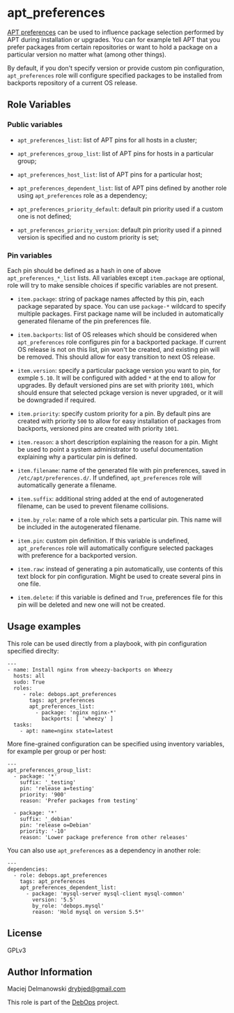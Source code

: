 apt_preferences
===============

[APT preferences](https://wiki.debian.org/AptPreferences) can be used to
influence package selection performed by APT during installation or upgrades.
You can for example tell APT that you prefer packages from certain repositories
or want to hold a package on a particular version no matter what (among other
things).

By default, if you don't specify version or provide custom pin configuration,
`apt_preferences` role will configure specified packages to be installed from
backports repository of a current OS release.

Role Variables
--------------

### Public variables

- `apt_preferences_list`: list of APT pins for all hosts in a cluster;

- `apt_preferences_group_list`: list of APT pins for hosts in a particular
  group;

- `apt_preferences_host_list`: list of APT pins for a particular host;

- `apt_preferences_dependent_list`: list of APT pins defined by another role
  using `apt_preferences` role as a dependency;

- `apt_preferences_priority_default`: default pin priority used if a custom one
  is not defined;

- `apt_preferences_priority_version`: default pin priority used if a pinned
  version is specified and no custom priority is set;

### Pin variables

Each pin should be defined as a hash in one of above `apt_preferences_*_list`
lists. All variables except `item.package` are optional, role will try to make
sensible choices if specific variables are not present.

- `item.package`: string of package names affected by this pin, each package
  separated by space. You can use `package-*` wildcard to specify multiple
  packages. First package name will be included in automatically generated
  filename of the pin preferences file.

- `item.backports`: list of OS releases which should be considered when
  `apt_preferences` role configures pin for a backported package. If current OS
  release is not on this list, pin won't be created, and existing pin will be
  removed. This should allow for easy transition to next OS release.

- `item.version`: specify a particular package version you want to pin, for
  exmple `5.10`. It will be configured with added `*` at the end to allow for
  upgrades. By default versioned pins are set with priority `1001`, which
  should ensure that selected pckage version is never upgraded, or it will be
  downgraded if required.

- `item.priority`: specify custom priority for a pin. By default pins are
  created with priority `500` to allow for easy installation of packages from
  backports, versioned pins are created with priority `1001`.

- `item.reason`: a short description explaining the reason for a pin. Might be
  used to point a system administrator to useful documentation explaining why
  a particular pin is defined.

- `item.filename`: name of the generated file with pin preferences, saved in
  ``/etc/apt/preferences.d/``. If undefined, `apt_preferences` role will
  automatically generate a filename.

- `item.suffix`: additional string added at the end of autogenerated filename,
  can be used to prevent filename collisions.

- `item.by_role`: name of a role which sets a particular pin. This name will be
  included in the autogenerated filename.

- `item.pin`: custom pin definition. If this variable is undefined,
  `apt_preferences` role will automatically configure selected packages with
  preference for a backported version.

- `item.raw`: instead of generating a pin automatically, use contents of this
  text block for pin configuration. Might be used to create several pins in
  one file.

- `item.delete`: if this variable is defined and `True`, preferences file for
  this pin will be deleted and new one will not be created.

Usage examples
--------------

This role can be used directly from a playbook, with pin configuration
specified direclty:

    ---
    - name: Install nginx from wheezy-backports on Wheezy
      hosts: all
      sudo: True
      roles:
         - role: debops.apt_preferences
           tags: apt_preferences
           apt_preferences_list:
             - package: 'nginx nginx-*'
               backports: [ 'wheezy' ]
      tasks:
        - apt: name=nginx state=latest

More fine-grained configuration can be specified using inventory variables, for
example per group or per host:

    ---
    apt_preferences_group_list:
      - package: '*'
        suffix: '_testing'
        pin: 'release a=testing'
        priority: '900'
        reason: 'Prefer packages from testing'
    
      - package: '*'
        suffix: '_debian'
        pin: 'release o=Debian'
        priority: '-10'
        reason: 'Lower package preference from other releases'

You can also use `apt_preferences` as a dependency in another role:

    ---
    dependencies:
      - role: debops.apt_preferences
        tags: apt_preferences
        apt_preferences_dependent_list:
          - package: 'mysql-server mysql-client mysql-common'
            version: '5.5'
            by_role: 'debops.mysql'
            reason: 'Hold mysql on version 5.5*'

License
-------

GPLv3

Author Information
------------------

Maciej Delmanowski <drybjed@gmail.com>

This role is part of the [DebOps](http://debops.org/) project.

